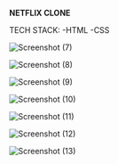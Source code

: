 
**NETFLIX CLONE**

TECH STACK:
  -HTML
  -CSS

![Screenshot (7)](https://github.com/govindraj-7c/Projects/assets/126868326/392f5518-5973-49a8-afdf-fae5f643234b)

![Screenshot (8)](https://github.com/govindraj-7c/Projects/assets/126868326/7170bc12-ffc0-4fc8-a4b8-7e26f310b1c0)

![Screenshot (9)](https://github.com/govindraj-7c/Projects/assets/126868326/92398ec2-d261-4199-a203-096015eed81e)

![Screenshot (10)](https://github.com/govindraj-7c/Projects/assets/126868326/b46d8bc9-9952-40b1-adb8-0bb4f4783e5c)

![Screenshot (11)](https://github.com/govindraj-7c/Projects/assets/126868326/394764b0-c197-4063-8780-03a357c13d34)

![Screenshot (12)](https://github.com/govindraj-7c/Projects/assets/126868326/810e36ed-1699-4ac7-aac0-aa4525d6e28e)

![Screenshot (13)](https://github.com/govindraj-7c/Projects/assets/126868326/d44ba0ee-1289-457d-a984-2aebf106f573)
